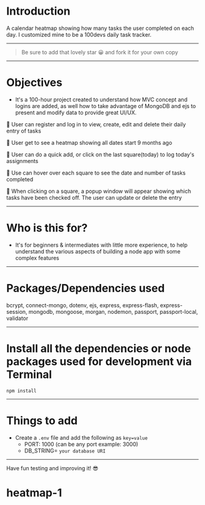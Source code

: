# Introduction

A calendar heatmap showing how many tasks the user completed on each day. I customized mine to be a 100devs daily task tracker.

---

> Be sure to add that lovely star 😀 and fork it for your own copy

---

# Objectives

- It's a 100-hour project created to understand how MVC concept and logins are added, as well how to take advantage of MongoDB and ejs to present and modify data to provide great UI/UX.

🌟 User can register and log in to view, create, edit and delete their daily entry of tasks

🌟 User get to see a heatmap showing all dates start 9 months ago

🌟 User can do a quick add, or click on the last square(today) to log today's assignments 

🌟 Use can hover over each square to see the date and number of tasks completed

🌟 When clicking on a square, a popup window will appear showing which tasks have been checked off. The user can update or delete the entry


---

# Who is this for? 

- It's for beginners & intermediates with little more experience, to help understand the various aspects of building a node app with some complex features

---

# Packages/Dependencies used 

bcrypt, connect-mongo, dotenv, ejs, express, express-flash, express-session, mongodb, mongoose, morgan, nodemon, passport, passport-local, validator

---

# Install all the dependencies or node packages used for development via Terminal

`npm install` 

---

# Things to add

- Create a `.env` file and add the following as `key=value` 
  - PORT: 1000 (can be any port example: 3000) 
  - DB_STRING= `your database URI` 
  
 ---
 
 Have fun testing and improving it! 😎


# heatmap-1
